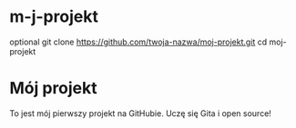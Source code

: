 # m-j-projekt
optional
git clone https://github.com/twoja-nazwa/moj-projekt.git
cd moj-projekt
# Mój projekt

To jest mój pierwszy projekt na GitHubie. Uczę się Gita i open source!
